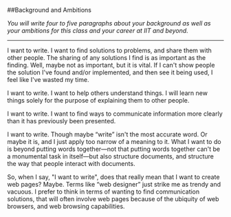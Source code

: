 ##Background and Ambitions

*You will write four to five paragraphs about your background as well as your ambitions for this class and your career at IIT and beyond.*

----

I want to write.  I want to find solutions to problems, and share them with other people.  The sharing of any solutions I find is as important as the finding.  Well, maybe not as important, but it is vital.  If I can't show people the solution I've found and/or implemented, and then see it being used, I feel like I've wasted my time.

I want to write.  I want to help others understand things.  I will learn new things solely for the purpose of explaining them to other people.

I want to write.  I want to find ways to communicate information more clearly than it has previously been presented.

I want to write.  Though maybe “write” isn't the most accurate word.  Or maybe it is, and I just apply too narrow of a meaning to it.  What I want to do is beyond putting words together—not that putting words together can't be a monumental task in itself—but also structure documents, and structure the way that people interact with documents.

So, when I say, "I want to write", does that really mean that I want to create web pages?  Maybe.  Terms like “web designer” just strike me as trendy and vacuous.  I prefer to think in terms of wanting to find communication solutions, that will often involve web pages because of the ubiquity of web browsers, and web browsing capabilities.



